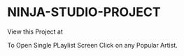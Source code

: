 # NINJA-STUDIO-PROJECT
View this Project at



To Open Single PLaylist Screen Click on any Popular Artist.
